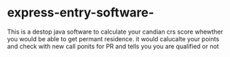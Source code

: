 # express-entry-software-

This is a destop java software to calculate your candian crs score whewther you would be 
able to get permant residence. it would calucalte your points and check with new call ponits for PR 
and tells you you are qualified or not 
